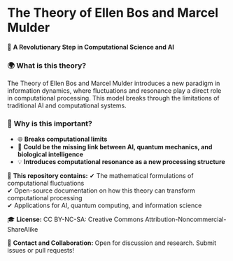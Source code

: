 # The Theory of Ellen Bos and Marcel Mulder

🚀 **A Revolutionary Step in Computational Science and AI**

### 🌍 **What is this theory?**
The Theory of Ellen Bos and Marcel Mulder introduces a new paradigm in information dynamics, where fluctuations and resonance play a direct role in computational processing. This model breaks through the limitations of traditional AI and computational systems.

### 🔬 **Why is this important?**
- 🌐 **Breaks computational limits**
- 🧠 **Could be the missing link between AI, quantum mechanics, and biological intelligence**
- 💡 **Introduces computational resonance as a new processing structure**

📜 **This repository contains:**
✔ The mathematical formulations of computational fluctuations  
✔ Open-source documentation on how this theory can transform computational processing  
✔ Applications for AI, quantum computing, and information science  

🎓 **License:** CC BY-NC-SA: Creative Commons Attribution-Noncommercial-ShareAlike

📩 **Contact and Collaboration:** Open for discussion and research. Submit issues or pull requests!

